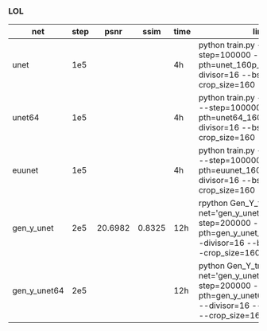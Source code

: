 ### LOL 

|net|step|psnr|ssim|time|line|
|-|-|-|-|-|-|
|unet|1e5|||4h|python train.py --net='unet' --step=100000 --pth=unet_160p_1e5_l1 --divisor=16 --bs=8 --l1loss --crop_size=160|
|unet64|1e5|||4h|python train.py --net='unet64' --step=100000 --pth=unet64_160p_1e5_l1 --divisor=16 --bs=8 --l1loss --crop_size=160|
|euunet|1e5|||4h|python train.py --net='euunet' --step=100000 --pth=euunet_160p_1e5_l1 --divisor=16 --bs=8 --l1loss --crop_size=160|
|gen_y_unet|2e5|20.6982|0.8325|12h|rpython Gen_Y_train.py --net='gen_y_unet' --step=200000 --pth=gen_y_unet_160p_2e5_l1 --divisor=16 --bs=8 --l1loss --crop_size=160|
|gen_y_unet64|2e5|||12h|python Gen_Y_train.py --net='gen_y_unet64' --step=200000 --pth=gen_y_unet64_160p_2e5_l1 --divisor=16 --bs=8 --l1loss --crop_size=160|